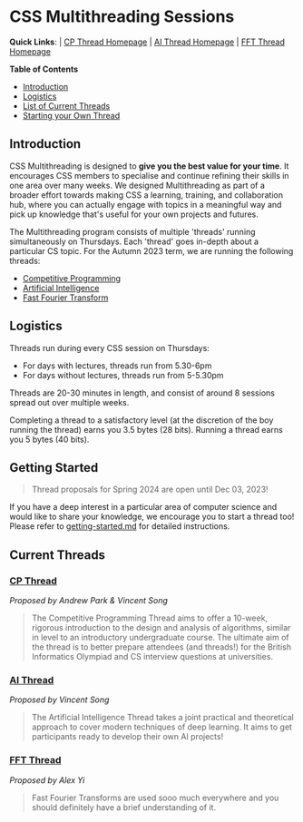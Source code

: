 # CSS Multithreading Sessions

**Quick Links**: | [CP Thread Homepage](cp/README.md) | [AI Thread Homepage](ai/README.md) | [FFT Thread Homepage](fft/README.md)

**Table of Contents**
* [Introduction](#introduction)
* [Logistics](#logistics)
* [List of Current Threads](#current-threads)
* [Starting your Own Thread](#getting-started)

## Introduction

CSS Multithreading is designed to **give you the best value for your time**. It encourages CSS members to specialise and continue refining their skills in one area over many weeks. We designed Multithreading as part of a broader effort towards making CSS a learning, training, and collaboration hub, where you can actually engage with topics in a meaningful way and pick up knowledge that's useful for your own projects and futures.

The Multithreading program consists of multiple 'threads' running simultaneously on Thursdays. Each 'thread' goes in-depth about a particular CS topic. For the Autumn 2023 term, we are running the following threads:
* [Competitive Programming](cp/README.md)
* [Artificial Intelligence](ai/README.md)
* [Fast Fourier Transform](fft/README.md)

## Logistics
Threads run during every CSS session on Thursdays:

* For days with lectures, threads run from 5.30-6pm
* For days without lectures, threads run from 5-5.30pm

Threads are 20-30 minutes in length, and consist of around 8 sessions spread out over multiple weeks. 

Completing a thread to a satisfactory level (at the discretion of the boy running the thread) earns you 3.5 bytes (28 bits). Running a thread earns you 5 bytes (40 bits).

## Getting Started

> Thread proposals for Spring 2024 are open until Dec 03, 2023!

If you have a deep interest in a particular area of computer science and would like to share your knowledge, we encourage you to start a thread too! Please refer to [getting-started.md](getting-started.md) for detailed instructions. 

## Current Threads

### [CP Thread](cp/README.md)
_Proposed by Andrew Park & Vincent Song_

> The Competitive Programming Thread aims to offer a 10-week, rigorous introduction to the design and analysis of algorithms, similar in level to an introductory undergraduate course. The ultimate aim of the thread is to better prepare attendees (and threads!) for the British Informatics Olympiad and CS interview questions at universities.

### [AI Thread](ai/README.md)
_Proposed by Vincent Song_

> The Artificial Intelligence Thread takes a joint practical and theoretical approach to cover modern techniques of deep learning. It aims to get participants ready to develop their own AI projects!

### [FFT Thread](fft/README.md)
_Proposed by Alex Yi_

> Fast Fourier Transforms are used sooo much everywhere and you should definitely have a brief understanding of it.

